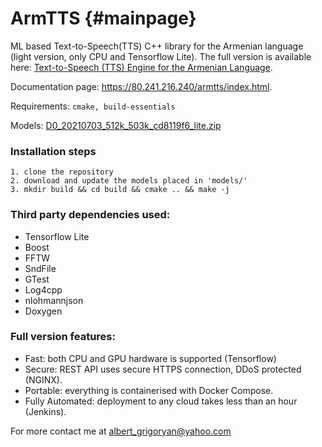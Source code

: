 # ArmTTS {#mainpage}

ML based Text-to-Speech(TTS) C++ library for the Armenian language (light version, only CPU and Tensorflow Lite).
The full version is available here: [Text-to-Speech (TTS) Engine for the Armenian Language](https://armtts.online).

Documentation page: https://80.241.216.240/armtts/index.html.

Requirements: ```cmake, build-essentials```

Models: [D0_20210703_512k_503k_cd8119f6_lite.zip](https://www.dropbox.com/s/ipzp9a6coafr3q9/D0_20210703_512k_503k_cd8119f6_lite.zip)


### Installation steps
```
1. clone the repository
2. download and update the models placed in 'models/'
3. mkdir build && cd build && cmake .. && make -j
```

### Third party dependencies used:
- Tensorflow Lite
- Boost
- FFTW
- SndFile
- GTest
- Log4cpp
- nlohmannjson
- Doxygen

### Full version features:
- Fast: both CPU and GPU hardware is supported (Tensorflow)
- Secure: REST API uses secure HTTPS connection, DDoS protected (NGINX).
- Portable: everything is containerised with Docker Compose.
- Fully Automated: deployment to any cloud takes less than an hour (Jenkins).
 
For more contact me at albert_grigoryan@yahoo.com
